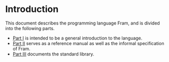 # Introduction

This document describes the programming language Fram, and is divided into
the following parts.
- [Part I](intro/installation.md) is intended to be a general introduction to
  the language.
- [Part II](ref/notation.md) serves as a reference manual as well
  as the informal specification of Fram.
- [Part III](lib/prelude.md) documents the standard library.

